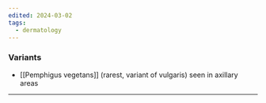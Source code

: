 ```yaml
---
edited: 2024-03-02
tags:
  - dermatology
---
```

### Variants
- [[Pemphigus vegetans]] (rarest, variant of vulgaris) seen in axillary areas

---
